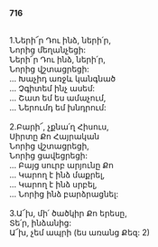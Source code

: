 **716**

\
1.Ների՜ր Դու ինձ, ների՛ր,\
Նորից մեղանչեցի:\
Ների՜ր Դու ինձ, ների՛ր,\
Նորից վշտացրեցի:\
 ... Խաչիդ առջև կանգնած\
 ... Չգիտեմ ինչ ասեմ:\
 ... Շատ եմ ես ամաչում,\
 ... Ներումդ եմ խնդրում:\
\
2.Բարի՜, չքնա՛ղ Հիսուս,\
Սիրտը Քո Հայրական\
Նորից վշտացրեցի,\
Նորից ցավեցրեցի:\
 ... Բայց սուրբ արյունը Քո\
 ... Կարող է ինձ մաքրել,\
 ... Կարող է ինձ սրբել,\
 ... Նորից ինձ բարձրացնել:\
\
3.Ա՜խ, մի՛ ծածկիր Քո երեսը,\
Տե՛ր, ինձանից:\
Ա՜խ, չեմ ապրի (ես առանց Քեզ: 2)
